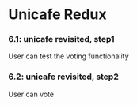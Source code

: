 # Unicafe Redux

### 6.1: unicafe revisited, step1

User can test the voting functionality 

### 6.2: unicafe revisited, step2

User can vote